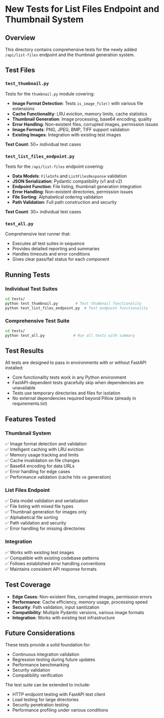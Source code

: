 # New Tests for List Files Endpoint and Thumbnail System

## Overview

This directory contains comprehensive tests for the newly added `/api/list-files` endpoint and the thumbnail generation system.

## Test Files

### `test_thumbnail.py`

Tests for the `thumbnail.py` module covering:

- **Image Format Detection**: Tests `is_image_file()` with various file extensions
- **Cache Functionality**: LRU eviction, memory limits, cache statistics
- **Thumbnail Generation**: Image processing, base64 encoding, quality
- **Error Handling**: Non-existent files, corrupted images, permission issues
- **Image Formats**: PNG, JPEG, BMP, TIFF support validation
- **Existing Images**: Integration with existing test images

**Test Count**: 50+ individual test cases

### `test_list_files_endpoint.py`

Tests for the `/api/list-files` endpoint covering:

- **Data Models**: `FileInfo` and `ListFilesResponse` validation
- **JSON Serialization**: Pydantic compatibility (v1 and v2)
- **Endpoint Function**: File listing, thumbnail generation integration
- **Error Handling**: Non-existent directories, permission issues
- **File Sorting**: Alphabetical ordering validation
- **Path Validation**: Full path construction and security

**Test Count**: 30+ individual test cases

### `test_all.py`

Comprehensive test runner that:

- Executes all test suites in sequence
- Provides detailed reporting and summaries
- Handles timeouts and error conditions
- Gives clear pass/fail status for each component

## Running Tests

### Individual Test Suites

```bash
cd tests/
python test_thumbnail.py        # Test thumbnail functionality
python test_list_files_endpoint.py  # Test endpoint functionality
```

### Comprehensive Test Suite

```bash
cd tests/
python test_all.py             # Run all tests with summary
```

## Test Results

All tests are designed to pass in environments with or without FastAPI installed:

- Core functionality tests work in any Python environment
- FastAPI-dependent tests gracefully skip when dependencies are unavailable
- Tests use temporary directories and files for isolation
- No external dependencies required beyond Pillow (already in requirements.txt)

## Features Tested

### Thumbnail System

✅ Image format detection and validation  
✅ Intelligent caching with LRU eviction  
✅ Memory usage tracking and limits  
✅ Cache invalidation on file changes  
✅ Base64 encoding for data URLs  
✅ Error handling for edge cases  
✅ Performance validation (cache hits vs generation)

### List Files Endpoint

✅ Data model validation and serialization  
✅ File listing with mixed file types  
✅ Thumbnail generation for images only  
✅ Alphabetical file sorting  
✅ Path validation and security  
✅ Error handling for missing directories

### Integration

✅ Works with existing test images  
✅ Compatible with existing codebase patterns  
✅ Follows established error handling conventions  
✅ Maintains consistent API response formats

## Test Coverage

- **Edge Cases**: Non-existent files, corrupted images, permission errors
- **Performance**: Cache efficiency, memory usage, processing speed
- **Security**: Path validation, input sanitization
- **Compatibility**: Multiple Pydantic versions, various image formats
- **Integration**: Works with existing test infrastructure

## Future Considerations

These tests provide a solid foundation for:

- Continuous integration validation
- Regression testing during future updates
- Performance benchmarking
- Security validation
- Compatibility verification

The test suite can be extended to include:

- HTTP endpoint testing with FastAPI test client
- Load testing for large directories
- Security penetration testing
- Performance profiling under various conditions
